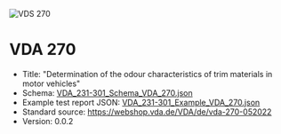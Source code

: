 ![VDS 270](https://github.com/user-attachments/assets/3379067c-6783-4d68-8bc6-dcedcb572699)

# VDA 270
  - Title: "Determination of the odour characteristics of trim materials in motor vehicles"
  - Schema: [VDA_231-301_Schema_VDA_270.json](./VDA_231-301_Schema_VDA_270.json)
  - Example test report JSON: [VDA_231-301_Example_VDA_270.json](./VDA_231-301_Example_VDA_270.json)
  - Standard source: https://webshop.vda.de/VDA/de/vda-270-052022
  - Version: 0.0.2
